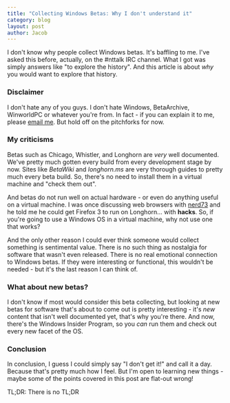 ```yaml
---
title: "Collecting Windows Betas: Why I don't understand it"
category: blog
layout: post
author: Jacob
---
```


I don't know why people collect Windows betas. It's baffling to me. I've asked this before, actually, on the #nttalk IRC channel. What I got was simply answers like "to explore the history". And this article is about _why_ you would want to explore that history.

### Disclaimer

I don't hate any of you guys. I don't hate Windows, BetaArchive, WinworldPC or whatever you're from. In fact - if you can explain it to me, please <a href="mailto:0087yugbocaj@gmail.com">email me</a>. But hold off on the pitchforks for now.

### My criticisms

Betas such as Chicago, Whistler, and Longhorn are _very_ well documented. We've pretty much gotten every build from every development stage by now. Sites like _BetaWiki_ and _longhorn.ms_ are very thorough guides to pretty much every beta build. So, there's no need to install them in a virtual machine and "check them out".

And betas do not run well on actual hardware - or even do anything useful on a virtual machine. I was once discussing web browsers with <a href="https://www.youtube.com/channel/UCLd93VFZFwRR25nxKFks1bw">nerd73</a> and he told me he could get Firefox 3 to run on Longhorn... with **hacks**. So, if you're going to use a Windows OS in a virtual machine, why not use one that works?

And the only other reason I could ever think someone would collect something is sentimental value. There is no such thing as nostalgia for software that wasn't even released. There is no real emotional connection to Windows betas. If they were interesting or functional, this wouldn't be needed - but it's the last reason I can think of.

### What about new betas?

I don't know if most would consider this beta collecting, but looking at new betas for software that's about to come out is pretty interesting - it's _new_ content that isn't well documented yet, that's why you're there. And now, there's the Windows Insider Program, so you _can_ run them and check out every new facet of the OS.

### Conclusion

In conclusion, I guess I could simply say "I don't get it!" and call it a day. Because that's pretty much how I feel. But I'm open to learning new things - maybe some of the points covered in this post are flat-out wrong!

TL;DR: There is no TL;DR
